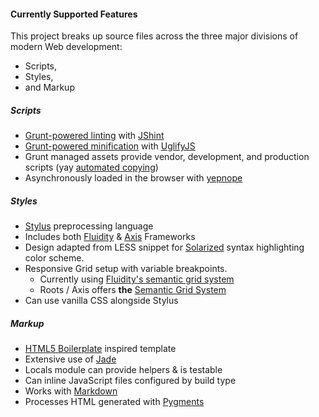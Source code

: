 #### Currently Supported Features

This project breaks up source files across the three major divisions of modern Web development:

* Scripts,
* Styles,
* and Markup

##### Scripts

* [Grunt-powered linting](https://github.com/gruntjs/grunt-contrib-jshint) with [JShint](http://jshint.com/)
* [Grunt-powered minification](https://github.com/gruntjs/grunt-contrib-uglify) with [UglifyJS](http://lisperator.net/uglifyjs/)
* Grunt managed assets provide vendor, development, and production scripts (yay [automated copying](https://github.com/gruntjs/grunt-contrib-copy))
*  Asynchronously loaded in the browser with [yepnope](http://yepnopejs.com/)

##### Styles

* [Stylus](http://learnboost.github.io/stylus/) preprocessing language
* Includes both [Fluidity](http://fluiditycss.com/) & [Axis](http://roots.cx/axis/) Frameworks
* Design adapted from LESS snippet for [Solarized](http://ethanschoonover.com/solarized) syntax highlighting color scheme.
* Responsive Grid setup with variable breakpoints.
    *  Currently using [Fluidity's semantic grid system](http://fluiditycss.com/#grid)
    *  Roots / Axis offers **the** [Semantic Grid System](http://semantic.gs/)
* Can use vanilla CSS alongside Stylus

##### Markup

* [HTML5 Boilerplate](http://html5boilerplate.com/) inspired template
* Extensive use of [Jade](http://jade-lang.com)
* Locals module can provide helpers & is testable
* Can inline JavaScript files configured by build type
* Works with [Markdown](http://daringfireball.net/projects/markdown/)
* Processes HTML generated with [Pygments](http://pygments.org)